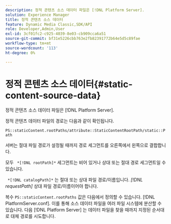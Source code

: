 ```yaml
---
description: 정적 콘텐츠 소스 데이터 파일은 [!DNL Platform Server].
solution: Experience Manager
title: 정적 콘텐츠 소스 데이터
feature: Dynamic Media Classic,SDK/API
role: Developer,Admin,User
exl-id: 3cf01fc2-c925-4039-8e03-cb909cca6a51
source-git-commit: bf31e5226cbb763e2fb82391772b64e5d5c89fae
workflow-type: tm+mt
source-wordcount: '113'
ht-degree: 0%

---
```


# 정적 콘텐츠 소스 데이터{#static-content-source-data}

정적 콘텐츠 소스 데이터 파일은 [!DNL Platform Server].

정적 콘텐츠 데이터 파일의 경로는 다음과 같이 확인됩니다.

`PS::staticContent.rootPaths/attribute::StaticContentRootPath/static::Path`

서버는 절대 파일 경로가 설정될 때까지 경로 세그먼트를 오른쪽에서 왼쪽으로 결합합니다.

모두 ` *[!DNL rootPath]*` 세그먼트는 비어 있거나 상대 또는 절대 경로 세그먼트일 수 있습니다.

` *[!DNL catalogPath]*` 는 절대 또는 상대 파일 경로/이름입니다. *[!DNL requestPath]* 상대 파일 경로/이름이어야 합니다.

복수 `PS::staticContent.rootPaths` 값은 다음에서 정의할 수 있습니다. [!DNL PlatformServer.conf]. 이를 통해 소스 데이터 파일을 여러 파일 시스템에 분산할 수 있습니다. 다음 [!DNL Platform Server] 는 데이터 파일을 찾을 때까지 지정된 순서대로 대체 경로를 시도합니다.
